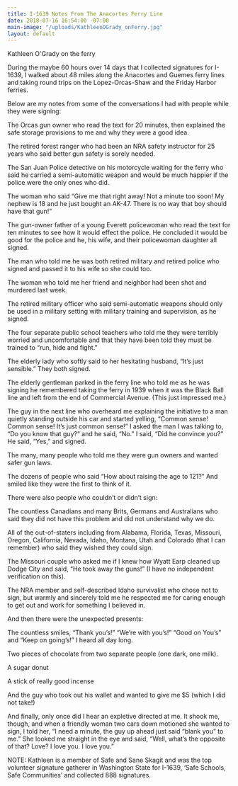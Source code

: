 ```yaml
---
title: I-1639 Notes From The Anacortes Ferry Line
date: 2018-07-16 16:54:00 -07:00
main-image: "/uploads/KathleenOGrady_onFerry.jpg"
layout: default
---
```


Kathleen O'Grady on the ferry

During the maybe 60 hours over 14 days that I collected signatures for I-1639, I walked about 48 miles along the Anacortes and Guemes ferry lines and taking round trips on the Lopez-Orcas-Shaw and the Friday Harbor ferries.

Below are my notes from some of the conversations I had with people while they were signing:

The Orcas gun owner who read the text for 20 minutes, then explained the safe storage provisions to me and why they were a good idea.

The retired forest ranger who had been an NRA safety instructor for 25 years who said better gun safety is sorely needed.

The San Juan Police detective on his motorcycle waiting for the ferry who said he carried a semi-automatic weapon and would be much happier if the police were the only ones who did.

The woman who said “Give me that right away! Not a minute too soon! My nephew is 18 and he just bought an AK-47. There is no way that boy should have that gun!”

The gun-owner father of a young Everett policewoman who read the text for ten minutes to see how it would effect the police. He concluded it would be good for the police and he, his wife, and their policewoman daughter all signed.

The man who told me he was both retired military and retired police who signed and passed it to his wife so she could too.

The woman who told me her friend and neighbor had been shot and murdered last week.

The retired military officer who said semi-automatic weapons should only be used in a military setting with military training and supervision, as he signed.

The four separate public school teachers who told me they were terribly worried and uncomfortable and that they have been told they must be trained to “run, hide and fight.”

The elderly lady who softly said to her hesitating husband, “It’s just sensible.” They both signed.

The elderly gentleman parked in the ferry line who told me as he was signing he remembered taking the ferry in 1939 when it was the Black Ball line and left from the end of Commercial Avenue. (This just impressed me.)

The guy in the next line who overheard me explaining the initiative to a man quietly standing outside his car and started yelling, “Common sense! Common sense! It’s just common sense!” I asked the man I was talking to, “Do you know that guy?” and he said, “No.” I said, “Did he convince you?” He said, “Yes,” and signed.

The many, many people who told me they were gun owners and wanted safer gun laws.

The dozens of people who said “How about raising the age to 121?” And smiled like they were the first to think of it.

There were also people who couldn’t or didn’t sign:

The countless Canadians and many Brits, Germans and Australians who said they did not have this problem and did not understand why we do.

All of the out-of-staters including from Alabama, Florida, Texas, Missouri, Oregon, California, Nevada, Idaho, Montana, Utah and Colorado (that I can remember) who said they wished they could sign.

The Missouri couple who asked me if I knew how Wyatt Earp cleaned up Dodge City and said, “He took away the guns!”  (I have no independent verification on this).

The NRA member and self-described Idaho survivalist who chose not to sign, but warmly and sincerely told me he respected me for caring enough to get out and work for something I believed in.

And then there were the unexpected presents:

The countless smiles, “Thank you’s!” “We’re with you’s!” “Good on You’s” and “Keep on going’s!” I heard all day long.

Two pieces of chocolate from two separate people (one dark, one milk).

A sugar donut

A stick of really good incense

And the guy who took out his wallet and wanted to give me $5 (which I did not take!)

And finally, only once did I hear an expletive directed at me. It shook me, though, and when a friendly woman two cars down motioned she wanted to sign, I told her, “I need a minute, the guy up ahead just said “blank you” to me.” She looked me straight in the eye and said, “Well, what’s the opposite of that? Love? I love you. I love you.”

NOTE: Kathleen is a member of Safe and Sane Skagit and was the top volunteer signature gatherer in Washington State for I-1639, ‘Safe Schools, Safe Communities’ and collected 888 signatures.